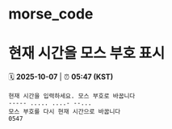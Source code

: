 # morse_code
# 현재 시간을 모스 부호 표시
<!-- MORSE_TIME_START -->
🗓️ **2025-10-07** | ⏰ **05:47 (KST)**

```
현재 시간을 입력하세요. 모스 부호로 바꿉니다
----- ..... ....- --...
모스 부호를 다시 현재 시간으로 바꿉니다
0547
```
<!-- MORSE_TIME_END -->
